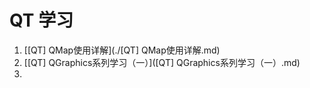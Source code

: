 # QT 学习

1. [[QT] QMap使用详解](./[QT] QMap使用详解.md)
2. [[QT] QGraphics系列学习（一）]([QT] QGraphics系列学习（一）.md)
3. 




